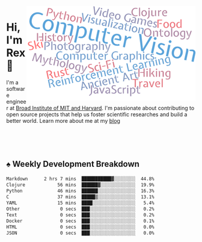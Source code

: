 <img src="https://raw.githubusercontent.com/rexwangcc/rexwangcc/master/myself.png" alt="Rex!" width="450" height="250" align="right">

# Hi, I'm Rex 👋

I'm a software engineer at [Broad Institute of MIT and Harvard](https://www.broadinstitute.org/). I'm passionate about contributing to open source projects that help us foster scientific researches and build a better world. Learn more about me at my [blog](https://rexwang.cc)

<br>
<br>
<br>

<table>
<tr valign="top" width="50%">
<!-- <td > -->

## ♠ Weekly Development Breakdown

<!-- code_time starts -->

```text
Markdown      2 hrs 7 mins  ███████████▓░░░░░░░░  44.8%
Clojure            56 mins  ██████▓░░░░░░░░░░░░░  19.9%
Python             46 mins  ██████░░░░░░░░░░░░░░  16.3%
C                  37 mins  █████▒░░░░░░░░░░░░░░  13.1%
YAML               15 mins  ████░░░░░░░░░░░░░░░░   5.4%
Other               0 secs  ███░░░░░░░░░░░░░░░░░   0.2%
Text                0 secs  ███░░░░░░░░░░░░░░░░░   0.2%
Docker              0 secs  ███░░░░░░░░░░░░░░░░░   0.1%
HTML                0 secs  ███░░░░░░░░░░░░░░░░░   0.0%
JSON                0 secs  ███░░░░░░░░░░░░░░░░░   0.0%
```

<!-- code_time ends -->

<!-- Placeholder for my Game statuses -->

<!-- <td valign="top" width="50%">

#### ♦ My Personal Progress

</td> -->

</tr>
</table>
